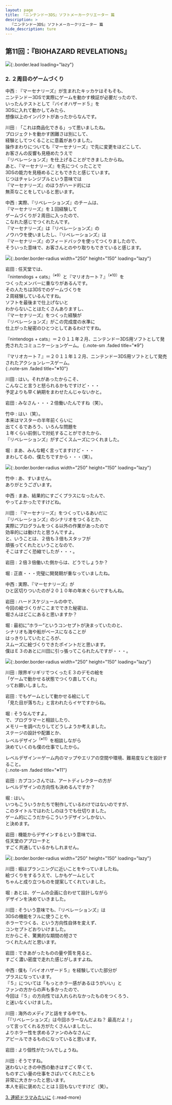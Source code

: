 ```yaml
---
layout: page
title: 『ニンテンドー3DS』ソフトメーカークリエーター 篇
description: >
  『ニンテンドー3DS』ソフトメーカークリエーター 篇
hide_description: ture
---
```


## 第11回：『BIOHAZARD REVELATIONS』

![](/interviews/jp/3ds/creators/vol1/img/mainvisual2.jpg){:.border.lead loading="lazy"}

### 2. ２周目のゲームづくり

中西
: 『マーセナリーズ』が生まれたキッカケはそもそも、<br>ニンテンドー3DSで実際にゲームを動かす検証が必要だったので、<br>いったんテストとして『バイオハザード５』を<br>3DSに入れて動かしてみたら、<br>想像以上のインパクトがあったからなんです。

川田
: 「これは商品化できる」って思いましたね。<br>プロジェクトを動かす困難さは別にして、<br>経験としてつくることに意義がありました。<br>操作まわりについても『マーセナリーズ』で先に変更をほどこして、<br>お客さんの反響も見極めたうえで<br>『リベレーションズ』を仕上げることができましたからね。<br>あと、『マーセナリーズ』を先につくったことで<br>3DSの能力を見極めることもできたと感じています。<br>じつはチャレンジブルという意味では<br>『マーセナリーズ』のほうがハード的には<br>無茶なことをしていると思います。

中西
: 実際、『リベレーションズ』のチームは、<br>『マーセナリーズ』を１回経験して<br>ゲームづくりが２周目に入ったので、<br>こなれた感じでつくれたんです。<br>『マーセナリーズ』は『リベレーションズ』の<br>ノウハウを使いましたし、『リベレーションズ』は<br>『マーセナリーズ』のフィードバックを使ってつくりましたので、<br>そういった意味で、お客さんとのやり取りもできていると感じます。

![](/interviews/jp/3ds/creators/vol1/img/photo9.jpg){:.border.border-radius width="250" height="150" loading="lazy"}

岩田
: 任天堂では、<br>『nintendogs + cats』<sup>（※9）</sup>と『マリオカート７』<sup>（※10）</sup>を<br>つくったメンバーに重なりがあるんです。<br>その人たちは3DSでのゲームづくりを<br>２周経験しているんですね。<br>ソフトを最後まで仕上げないと<br>わからないことはたくさんありますし、<br>『マーセナリーズ』をつくった経験が<br>『リベレーションズ』がこの完成度の水準に<br>仕上がった秘密のひとつとしてあるわけですね。

『nintendogs + cats』＝２０１１年２月、ニンテンドー3DS用ソフトとして発売されたコミュニケーションゲーム。
{:.note-sm .faded title="※9"}

『マリオカート７』＝２０１１年１２月、ニンテンドー3DS用ソフトとして発売されたアクションレースゲーム。              
{:.note-sm .faded title="※10"}

川田
: はい。それがあったからこそ、<br>こんなこと言うと怒られるかもですけど・・・<br>予定よりも早く納期をまわせたんじゃないかと。

岩田
: みなさん・・・２倍働いたんですね（笑）。

竹中
: はい（笑）。<br>本来はマスターの半年前くらいに<br>出てくるであろう、いろんな問題を<br>１年くらい前倒しで対処することができたから、<br>『リベレーションズ』がすごくスムーズにつくれました。

堀
: まあ、みんな軽く言ってますけど・・・<br>まわしてるの、僕たちですから・・・（笑）。

![](/interviews/jp/3ds/creators/vol1/img/photo10.jpg){:.border.border-radius width="250" height="150" loading="lazy"}

竹中
: あ、すいません。<br>ありがとうございます。

中西
: まあ、結果的にすごくプラスになったんで、<br>やってよかったですけどね。

川田
: 『マーセナリーズ』をつくっているあいだに<br>『リベレーションズ』のシナリオをつくるとか、<br>実際にプログラムをつくる以外の作業があったので<br>効率的には動けたと思うんですよ。<br>と、いうことは、２倍も３倍もスタッフが<br>頑張ってくれたということなので、<br>そこはすごく恐縮でしたが・・・。

岩田
: ２倍３倍働いた側からは、どうでしょうか？

堀
: 正直・・・完璧に開発期が重なっていましたね。

中西
: 実際、『マーセナリーズ』が<br>ひと区切りついたのが２０１０年の年末ぐらいですもんね。

岩田
: ハードスケジュールの中で、<br>今回の絵づくりがここまでできた秘密は、<br>堀さんはどこにあると思いますか？

堀
: 最初に“ホラー”というコンセプトが決まっていたのと、<br>シナリオも海や船がベースになることが<br>はっきりしていたところが、<br>スムーズに絵づくりできたポイントだと思います。<br>僕はＥ３のあとに川田に引っ張ってこられたんですが・・・。

![](/interviews/jp/3ds/creators/vol1/img/photo11.jpg){:.border.border-radius width="250" height="150" loading="lazy"}

川田
: 限界ギリギリでつくったＥ３のデモの絵を<br>「ゲームで動かせる状態でつくり直してくれ」<br>ってお願いしました。

岩田
: でもゲームとして動かせる絵にして<br>「見た目が落ちた」と言われたらイヤですからね。

堀
: そうなんですよ。<br>で、プログラマーと相談したり、<br>メモリーを調べたりしてどうしようか考えました。<br>ステージの設計や配置とか、<br>レベルデザイン<sup>（※11）</sup>を相談しながら<br>決めていくのも僕の仕事でしたから。

レベルデザイン＝ゲーム内のマップやエリアの空間や環境、難易度などを設計すること。              
{:.note-sm .faded title="※11"}

岩田
: カプコンさんでは、アートディレクターの方が<br>レベルデザインの方向性も決めるんですか？

堀
: はい。<br>いつもこういうかたちで制作しているわけではないのですが、<br>このタイトルではわたしのほうでも仕切りました。<br>ゲーム的にこうだからこういうデザインしかない、<br>と決めます。

岩田
: 機能からデザインするという意味では、<br>任天堂のアプローチと<br>すごく共通しているかもしれません。

![](/interviews/jp/3ds/creators/vol1/img/photo12.jpg){:.border.border-radius width="250" height="150" loading="lazy"}

川田
: 堀はプランニングに近いことをやっていましたね。<br>絵づくりをするうえで、しかもゲームとして<br>ちゃんと成り立つものを提案してくれていました。

堀
: あとは、ゲームの企画に合わせて設計しながら<br>デザインを決めていきました。

川田
: そういう意味でも、『リベレーションズ』は<br>3DSの機能をフルに使うことや、<br>ホラーでつくる、という方向性自体を変えず、<br>コンセプトどおりいけました。<br>だからこそ、驚異的な期間の短さで<br>つくれたんだと思います。

岩田
: できあがったものの量や質を見ると、<br>すごく濃い密度で走れた感じがしますよね。

中西
: 僕も『バイオハザード５』を経験していた部分が<br>プラスになっています。<br>『５』については「もっとホラー感があるほうがいい」と<br>ファンの方からの声も多かったので、<br>今回は『５』の方向性では入れられなかったものをつくろう、<br>と迷いなくいけました。

川田
: 海外のメディアと話をする中でも、<br>「『リベレーションズ』は今回ホラーなんだよね？ 最高だよ！」<br>って言ってくれる方がたくさんいましたし、<br>よりホラー性を求めるファンのみなさんに<br>アピールできるものになっていると思います。

岩田
: より個性がたつんでしょうね。

川田
: そうですね。<br>迷わないときの中西の動きはすごく早くて、<br>ものすごい量の仕事をさばいてくれたことも<br>非常に大きかったと思います。<br>本人を前に褒めたことは１回もないですけど（笑）。

[3. 連続ドラマみたいに](3.md)
{:.read-more}

